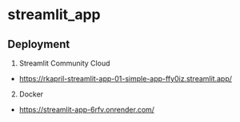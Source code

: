 # streamlit_app

## Deployment

1. Streamlit Community Cloud

- https://rkapril-streamlit-app-01-simple-app-ffy0iz.streamlit.app/

2. Docker

- https://streamlit-app-6rfv.onrender.com/
